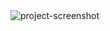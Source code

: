 <img src="https://github.com/HiAkshatJain/LLD-Patterns/tree/main/Simple%20Factory%20Design%20Pattern/uml.png" alt="project-screenshot" >
